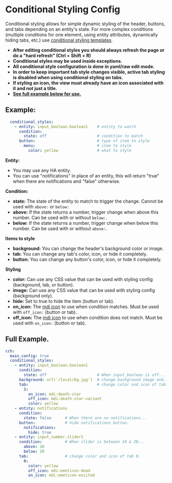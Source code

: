 # Conditional Styling Config

Conditional styling allows for simple dynamic styling of the header, buttons, and tabs depending on an entity's state.
For more complex conditions (multiple conditions for one element, using entity attributes, dynamically hiding tabs, etc.) use [conditional styling templates](https://maykar.github.io/compact-custom-header/Conditional-Styling-Templates/).

* **After editing conditional styles you should always refresh the page or do a "hard refresh" (Ctrl + Shift + R)**
* **Conditional styles may be used inside exceptions.**
* **All conditional style configuration is done in yaml/raw edit mode.**
* **In order to keep important tab style changes visible, active tab styling is disabled when using conditional styling on tabs.**
* **If styling an icon, the view must already have an icon associated with it and not just a title.**
* **[See full example below for use.](#full-example)**

## Example:

```yaml
  conditional_styles:
    - entity: input_boolean.boolean1    # entity to watch
      condition:                     
        state: off                      # condition to match
      button:                           # type of item to style
        menu:                           # item to style
          color: yellow                 # what to style
```

**Entity:**
* You may use any HA entity.
* You can use "notifications" in place of an entity, this will return "true" when there are notifications and "false" otherwise.

**Condition:**
* **state:** The state of the entity to match to trigger the change. Cannot be used with `above:` or `below:`
* **above:** If the state returns a number, trigger change when above this number. Can be used with or without `below:`.
* **below:** If the state returns a number, trigger change when below this number. Can be used with or without `above:`.

**Items to style**
* **background:** You can change the header's background color or image.
* **tab:** You can change any tab's color, icon, or hide it completely.
* **button:** You can change any button's color, icon, or hide it completely.

**Styling**
* **color:** Can use any CSS value that can be used with styling config (background, tab, or button).
* **image:** Can use any CSS value that can be used with styling config (background only).
* **hide:** Set to true to hide the item (button or tab).
* **on_icon:** The [mdi icon](https://materialdesignicons.com/) to use when condition matches. Must be used with `off_icon:` (button or tab).
* **off_icon:** The [mdi icon](https://materialdesignicons.com/) to use when condition does not match. Must be used with `on_icon:` (button or tab).

## Full Example.
```yaml
cch:
  main_config: true
  conditional_styles:
    - entity: input_boolean.boolean1
      condition:
        state: off                      # When input_boolean is off...
      background: url('/local/bg.jpg')  # change background image and...
      tab:                              # change color and icon of tab 3
        3:
          on_icon: mdi:death-star
          off_icon: mdi:death-star-variant
          color: yellow
    - entity: notifications
      condition:
        state: false      # When there are no notifications...
      button:             # hide notifications button.
        notifications:
          hide: true
    - entity: input_number.slider1
      condition:          # When slider is between 10 & 20...
        above: 10
        below: 20
      tab:                # change color and icon of tab 0.
        0:
          color: yellow
          off_icon: mdi:emoticon-dead
          on_icon: mdi:emoticon-excited
```